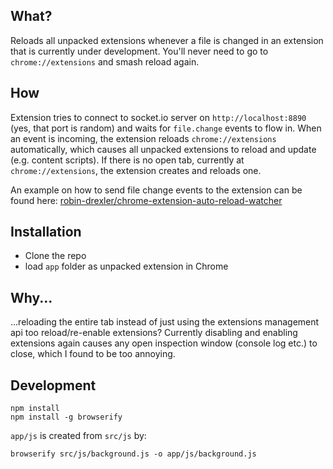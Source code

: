 ## What?
Reloads all unpacked extensions whenever a file is changed in an extension that is currently under development.
You'll never need to go to `chrome://extensions` and smash reload again.

## How
Extension tries to connect to socket.io server on `http://localhost:8890` (yes, that port is random) and waits for `file.change` events to flow in.
When an event is incoming, the extension reloads `chrome://extensions` automatically, which causes all unpacked extensions to reload and update (e.g. content scripts).
If there is no open tab, currently at `chrome://extensions`, the extension creates and reloads one.

An example on how to send file change events to the extension can be found here:
[robin-drexler/chrome-extension-auto-reload-watcher](https://github.com/robin-drexler/chrome-extension-auto-reload-watcher)

## Installation
 - Clone the repo
 - load `app` folder as unpacked extension in Chrome

## Why...

...reloading the entire tab instead of just using the extensions management api too reload/re-enable extensions?
Currently disabling and enabling extensions again causes any open inspection window (console log etc.) to close, which I found to be too annoying.


## Development

```
npm install
npm install -g browserify
```

`app/js` is created from `src/js` by:

```
browserify src/js/background.js -o app/js/background.js
```
